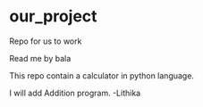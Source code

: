 # our_project
Repo for us to work

Read me by bala 


This repo contain a calculator in python language.


I will add Addition program. -Lithika


